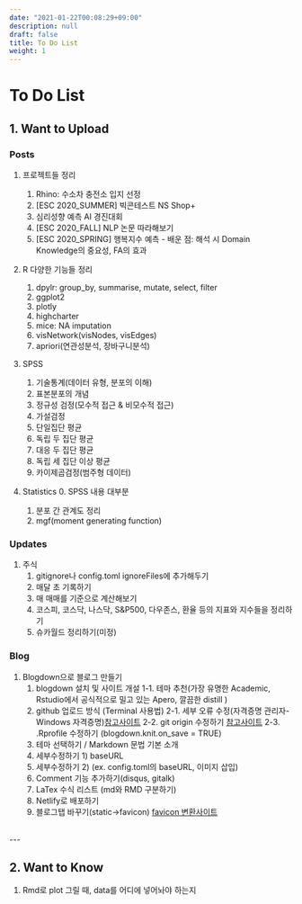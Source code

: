 ```yaml
---
date: "2021-01-22T00:08:29+09:00"
description: null
draft: false
title: To Do List
weight: 1
---
```


# To Do List

## 1. Want to Upload 
### Posts
1. 프로젝트들 정리
    1. Rhino: 수소차 충전소 입지 선정
    2. [ESC 2020_SUMMER] 빅콘테스트 NS Shop+
    3. 심리성향 예측 AI 경진대회
    4. [ESC 2020_FALL] NLP 논문 따라해보기
    5. [ESC 2020_SPRING] 행복지수 예측
            - 배운 점: 해석 시 Domain Knowledge의 중요성, FA의 효과

2. R 다양한 기능들 정리
    1. dpylr: group_by, summarise, mutate, select, filter
    2. ggplot2
    3. plotly
    4. highcharter
    5. mice: NA imputation
    6. visNetwork(visNodes, visEdges)
    7. apriori(연관성분석, 장바구니분석)

3. SPSS
    1. 기술통계(데이터 유형, 분포의 이해)
    2. 표본분포의 개념
    3. 정규성 검정(모수적 접근 & 비모수적 접근)
    4. 가설검정
    5. 단일집단 평균
    6. 독립 두 집단 평균
    7. 대응 두 집단 평균
    8. 독립 세 집단 이상 평균
    9. 카이제곱검정(범주형 데이터)

4. Statistics
    0. SPSS 내용 대부분
    1. 분포 간 관계도 정리
    2. mgf(moment generating function)

### Updates 
1. 주식 
    1. gitignore나 config.toml ignoreFiles에 추가해두기
    2. 매달 초 기록하기
    3. 매 매매를 기준으로 계산해보기
    4. 코스피, 코스닥, 나스닥, S&P500, 다우존스, 환율 등의 지표와 지수들을 정리하기
    5. 슈카월드 정리하기(미정)

### Blog
1. Blogdown으로 블로그 만들기
    1. blogdown 설치 및 사이트 개설
    1-1. 테마 추천(가장 유명한 Academic, Rstudio에서 공식적으로 밀고 있는 Apero, 깔끔한 distill )
    2. github 업로드 방식 (Terminal 사용법)
    2-1. 세부 오류 수정(자격증명 관리자-Windows 자격증명)[참고사이트](https://recoveryman.tistory.com/392?category=635733) 
    2-2. git origin 수정하기 [참고사이트](https://stackoverflow.com/questions/39435240/rstudio-changing-origin-for-git-version-control-of-project)
    2-3. .Rprofile 수정하기 (blogdown.knit.on_save = TRUE)
    3. 테마 선택하기 / Markdown 문법 기본 소개
    4. 세부수정하기 1) baseURL
    5. 세부수정하기 2) (ex. config.toml의 baseURL, 이미지 삽입)
    6. Comment 기능 추가하기(disqus, gitalk)
    7. LaTex 수식 리스트 (md와 RMD 구분하기)
    8. Netlify로 배포하기
    9. 블로그탭 바꾸기(static->favicon) [favicon 변환사이트](https://www.favicon-generator.org/)
<br>
---

## 2. Want to Know
1. Rmd로 plot 그릴 때, data를 어디에 넣어놔야 하는지

<br>
<br>